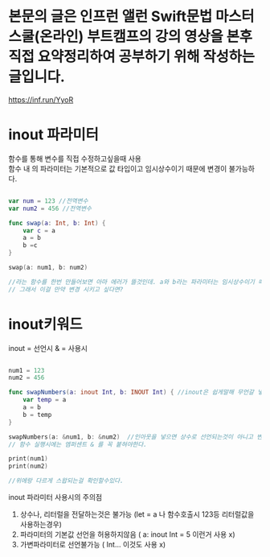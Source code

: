 # 본문의 글은 인프런 앨런 Swift문법 마스터 스쿨(온라인) 부트캠프의 강의 영상을 본후 직접 요약정리하여 공부하기 위해 작성하는 글입니다.
https://inf.run/YyoR

# inout 파라미터
함수를 통해 변수를 직접 수정하고싶을때 사용    
함수 내 의 파라미터는 기본적으로 값 타입이고 임시상수이기 때문에 변경이 불가능하다.   

```swift

var num = 123 //전역변수
var num2 = 456 //전역변수

func swap(a: Int, b: Int) {
    var c = a
    a = b
    b =c
}

swap(a: num1, b: num2)

//라는 함수를 한번 만들어보면 아마 에러가 뜰것인데. a와 b라는 파라미터는 임시상수이기 때문에 변경이 안된다.
// 그래서 이걸 만약 변경 시키고 싶다면?
```

# inout키워드
inout = 선언시 & = 사용시
```swift

num1 = 123
num2 = 456

func swapNumbers(a: inout Int, b: INOUT Int) { //inout은 쉽게말해 무언갈 넣었다 뺐따 한다고 생각하면 편함
    var temp = a
    a = b
    b = temp
}

swapNumbers(a: &num1, b: &num2)  //인아웃을 넣으면 상수로 선언되는것이 아니고 변수의 주소값 자체를 복사한다.
// 함수 실행시에는 엠퍼센트 & 를 꼭 붙혀야한다.

print(num1)
print(num2)

//위에랑 다르게 스왑되는걸 확인할수있다.
```

inout 파라미터 사용시의 주의점    
1. 상수나, 리터럴을 전달하는것은 불가능 (let = a 나 함수호출시 123등 리터럴값을 사용하는경우)    
2. 파라미터의 기본값 선언을 허용하지않음 ( a: inout Int = 5 이런거 사용 x)   
3.  가변파라미터로 선언불가능 ( Int... 이것도 사용 x) 

